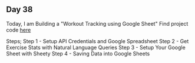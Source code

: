 ## Day 38

Today, I am Building a "Workout Tracking using Google Sheet"
Find project code [here](Day38/day38.py)

Steps;
Step 1 - Setup API Credentials and Google Spreadsheet
Step 2 - Get Exercise Stats with Natural Language Queries
Step 3 - Setup Your Google Sheet with Sheety
Step 4 - Saving Data into Google Sheets
